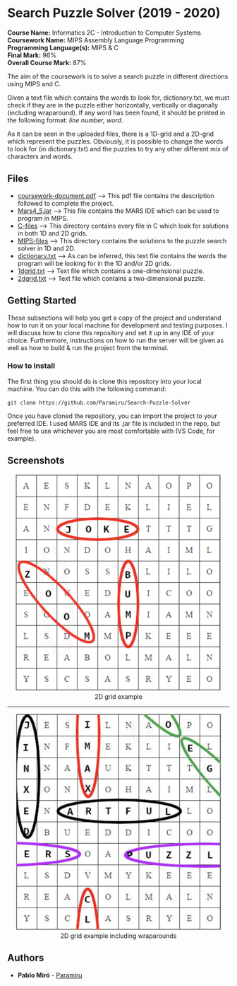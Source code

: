 # Search Puzzle Solver (2019 - 2020)

<b>Course Name:</b> Informatics 2C - Introduction to Computer Systems
<br><b>Coursework Name:</b> MIPS Assembly Language Programming
<br><b>Programming Language(s):</b> MIPS & C
<br><b>Final Mark:</b> 96%
<br><b>Overall Course Mark:</b> 87%

The aim of the coursework is to solve a search puzzle in different directions using MIPS and C.

Given a text file which contains the words to look for, dictionary.txt, we must check if they are in the puzzle either horizontally, vertically or diagonally (including wraparound). If any word has been found, it should be printed in the following format: <em>line number, word</em>.

As it can be seen in the uploaded files, there is a 1D-grid and a 2D-grid which represent the puzzles. Obviously, it is possible to change the words to look for (in dictionary.txt) and the puzzles to try any other different mix of characters and words.

## Files
<ul>
  <li> <a href="./coursework-document.pdf">coursework-document.pdf</a> --> This pdf file contains the description followed to complete the project.</li>
  <li> <a href="./Mars4_5.jar">Mars4_5.jar</a> --> This file contains the MARS IDE which can be used to program in MIPS.</li>
  <li> <a href="./C-files">C-files</a> --> This directory contains every file in C which look for solutions in both 1D and 2D grids.</li>
  <li> <a href="./MIPS-files">MIPS-files</a> --> This directory contains the solutions to the puzzle search solver in 1D and 2D.</li>
  <li> <a href="./dictionary.txt">dictionary.txt</a> --> As can be inferred, this text file contains the words the program will be looking for in the 1D and/or 2D grids.</li>
  <li> <a href="./1dgrid.txt">1dgrid.txt</a> --> Text file which contains a one-dimensional puzzle.</li>
  <li> <a href="./2dgrid.txt">2dgrid.txt</a> --> Text file which contains a two-dimensional puzzle.</li>
</ul>

## Getting Started

These subsections will help you get a copy of the project and understand how to run it on your local machine for development and testing purposes.
I will discuss how to clone this repository and set it up in any IDE of your choice. Furthermore, instructions on how to run the server will be given as well as how to build & run the project from the terminal.

### How to Install

The first thing you should do is clone this repository into your local machine. You can do this with the following command:
```
git clone https://github.com/Paramiru/Search-Puzzle-Solver
```
Once you have cloned the repository, you can import the project to your preferred IDE. I used MARS IDE and its .jar file is included in the repo, but feel free to use whichever you are most comfortable with (VS Code, for example). 

## Screenshots

<p align="center">
  <img width="470" src="./screenshots/no-wraparound.png">
  <br>
  2D grid example
</p>

<hr>

<p align="center">
  <img width="470" src="./screenshots/wraparound.png">
  <br>
  2D grid example including wraparounds
</p>


## Authors

* **Pablo Miró** - [Paramiru](https://github.com/Paramiru)


